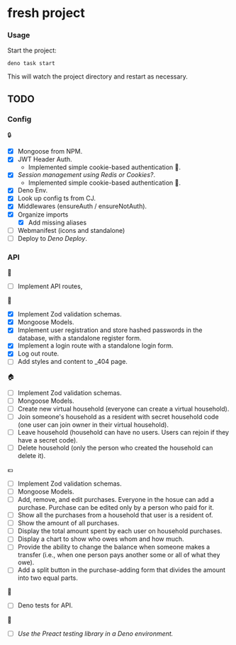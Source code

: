 # fresh project

### Usage

Start the project:

```
deno task start
```

This will watch the project directory and restart as necessary.

## TODO

### Config

:lock:

- [x] Mongoose from NPM.
- [x] JWT Header Auth.
  - Implemented simple cookie-based authentication :cookie:.
- [x] _Session management using Redis or Cookies?_.
  - Implemented simple cookie-based authentication :cookie:.
- [x] Deno Env.
- [x] Look up config ts from CJ.
- [x] Middlewares (ensureAuth / ensureNotAuth).
- [x] Organize imports
  - [x] Add missing aliases
- [ ] Webmanifest (icons and standalone)
- [ ] Deploy to _Deno Deploy_.

### API

:truck:

- [ ] Implement API routes,

:man:

- [x] Implement Zod validation schemas.
- [x] Mongoose Models.
- [x] Implement user registration and store hashed passwords in the database,
      with a standalone register form.
- [x] Implement a login route with a standalone login form.
- [x] Log out route.
- [ ] Add styles and content to _404 page.

:house:

- [ ] Implement Zod validation schemas.
- [ ] Mongoose Models.
- [ ] Create new virtual household (everyone can create a virtual household).
- [ ] Join someone's household as a resident with secret household code (one
      user can join owner in their virtual household).
- [ ] Leave household (household can have no users. Users can rejoin if they
      have a secret code).
- [ ] Delete household (only the person who created the household can delete
      it).

:euro:

- [ ] Implement Zod validation schemas.
- [ ] Mongoose Models.
- [ ] Add, remove, and edit purchases. Everyone in the hosue can add a purchase.
      Purchase can be edited only by a person who paid for it.
- [ ] Show all the purchases from a household that user is a resident of.
- [ ] Show the amount of all purchases.
- [ ] Display the total amount spent by each user on household purchases.
- [ ] Display a chart to show who owes whom and how much.
- [ ] Provide the ability to change the balance when someone makes a transfer
      (i.e., when one person pays another some or all of what they owe).
- [ ] Add a split button in the purchase-adding form that divides the amount
      into two equal parts.

:scroll:

- [ ] Deno tests for API.

:dizzy:

- [ ] _Use the Preact testing library in a Deno environment._
